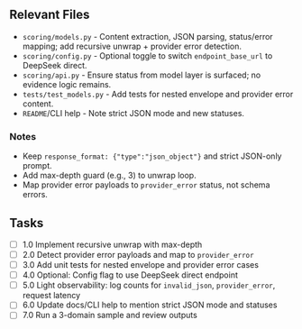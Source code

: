 ## Relevant Files

- `scoring/models.py` - Content extraction, JSON parsing, status/error mapping; add recursive unwrap + provider error detection.
- `scoring/config.py` - Optional toggle to switch `endpoint_base_url` to DeepSeek direct.
- `scoring/api.py` - Ensure status from model layer is surfaced; no evidence logic remains.
- `tests/test_models.py` - Add tests for nested envelope and provider error content.
- `README`/CLI help - Note strict JSON mode and new statuses.

### Notes

- Keep `response_format: {"type":"json_object"}` and strict JSON-only prompt.
- Add max-depth guard (e.g., 3) to unwrap loop.
- Map provider error payloads to `provider_error` status, not schema errors.

## Tasks

- [ ] 1.0 Implement recursive unwrap with max-depth
- [ ] 2.0 Detect provider error payloads and map to `provider_error`
- [ ] 3.0 Add unit tests for nested envelope and provider error cases
- [ ] 4.0 Optional: Config flag to use DeepSeek direct endpoint
- [ ] 5.0 Light observability: log counts for `invalid_json`, `provider_error`, request latency
- [ ] 6.0 Update docs/CLI help to mention strict JSON mode and statuses
- [ ] 7.0 Run a 3-domain sample and review outputs
